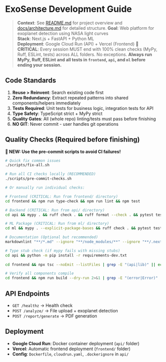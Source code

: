 # ExoSense Development Guide

> **Context**: See [README.md](./README.md) for project overview and [docs/architecture.md](./docs/architecture.md) for detailed structure.
> **Goal**: Web platform for exoplanet detection using NASA light curves  
> **Stack**: Next.js + FastAPI + Python ML  
> **Deployment**: Google Cloud Run (API) + Vercel (Frontend)
> **🚨 CRITICAL**: Every session MUST end with 100% clean checks (MyPy, Ruff, ESLint, tests) across ALL folders. No exceptions.
> **Always run MyPy, Ruff, ESLint and all tests in `frontend`, `api`, and `ml` before ending your session.**

## Code Standards

1. **Reuse > Reinvent**: Search existing code first
2. **Zero Redundancy**: Extract repeated patterns into shared components/helpers immediately
3. **Tests Required**: Unit tests for business logic, integration tests for API
4. **Type Safety**: TypeScript strict + MyPy strict
5. **Quality Gates**: All (whole repo) linting/tests must pass before finishing
6. **NO GIT**: Never commit - user handles git operations

## Quality Checks (Required before finishing)

**🚀 NEW: Use the pre-commit scripts to avoid CI failures!**

```bash
# Quick fix common issues
./scripts/fix-all.sh

# Run all CI checks locally (RECOMMENDED)
./scripts/pre-commit-checks.sh

# Or manually run individual checks:
```

```bash
# Frontend (CRITICAL: Run from frontend/ directory)
cd frontend && npm run type-check && npm run lint && npm test

# Backend (CRITICAL: Run from api/ directory)
cd api && mypy . && ruff check . && ruff format --check . && pytest tests/ -v

# ML Package (CRITICAL: Run from ml/ directory)
cd ml && mypy . --explicit-package-bases && ruff check . && pytest tests/ -v

# Documentation (Optional but recommended)
markdownlint "**/*.md" --ignore "**/node_modules/**" --ignore "**/.next/**"

# Type stub check (if mypy fails with missing stubs)
cd api && python -m pip install -r requirements-dev.txt
 
cd frontend && npx tsc --noEmit --listFiles | grep -E "(api|lib)" || echo "Check imports!"

# Verify all components compile
cd frontend && npm run build --dry-run 2>&1 | grep -E "(error|Error)" || echo "Build OK"
```

## API Endpoints

- `GET /healthz` → Health check
- `POST /analyze/` → File upload + exoplanet detection  
- `POST /report/generate` → PDF generation

## Deployment

- **Google Cloud Run**: Docker container deployment (`api/` folder)
- **Vercel**: Automatic frontend deployment (`frontend/` folder)
- **Config**: `Dockerfile`, `cloudrun.yaml`, `.dockerignore` in `api/`
